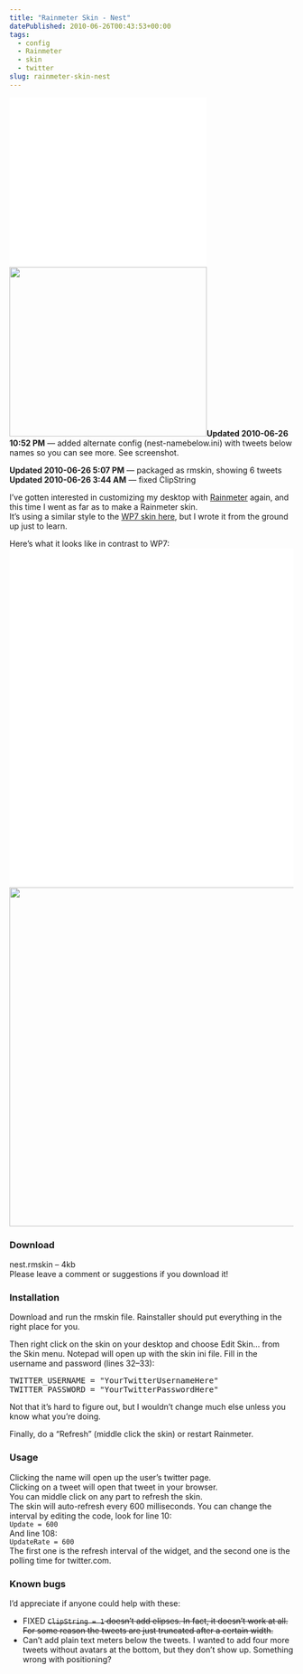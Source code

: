 ```yaml
---
title: "Rainmeter Skin - Nest"
datePublished: 2010-06-26T00:43:53+00:00
tags:
  - config
  - Rainmeter
  - skin
  - twitter
slug: rainmeter-skin-nest
---
```

<p><a href="http://davidosomething.com/content/uploads/nest2.jpg"><img src="data:image/gif;base64,R0lGODdhAQABAPAAAP///wAAACwAAAAAAQABAEACAkQBADs=" data-lazy-type="image" data-lazy-src="http://davidosomething.com/content/uploads/nest2-350x300.jpg" alt="" title="nest names below" width="350" height="300" class="lazy lazy-hidden alignright size-thumbnail wp-image-380" /><noscript><img src="http://davidosomething.com/content/uploads/nest2-350x300.jpg" alt="" title="nest names below" width="350" height="300" class="alignright size-thumbnail wp-image-380" /></noscript></a><strong>Updated 2010-06-26 10:52 PM</strong> &#8212; added alternate config (nest-namebelow.ini) with tweets below names so you can see more. See screenshot.</p>
<p><strong>Updated 2010-06-26 5:07 PM</strong> &#8212; packaged as rmskin, showing 6 tweets<br />
<strong>Updated 2010-06-26 3:44 AM</strong> &#8212; fixed ClipString</p>
<p>I&#8217;ve gotten interested in customizing my desktop with <a href="http://rainmeter.net/">Rainmeter</a> again, and this time I went as far as to make a Rainmeter skin.<br />
It&#8217;s using a similar style to the <a href="http://fediafedia.deviantart.com/art/TEASER-WP7-for-Rainmeter-158206288?q=1&#038;qo=1">WP7 skin here</a>, but I wrote it from the ground up just to learn.</p>
<p>Here&#8217;s what it looks like in contrast to WP7:<br />
<a href="http://davidosomething.com/content/uploads/nest.jpg"><img src="data:image/gif;base64,R0lGODdhAQABAPAAAP///wAAACwAAAAAAQABAEACAkQBADs=" data-lazy-type="image" data-lazy-src="http://davidosomething.com/content/uploads/nest.jpg" alt="" title="nest Rainmeter Skin" width="519" height="600" class="lazy lazy-hidden alignleft size-full wp-image-371" /><noscript><img src="http://davidosomething.com/content/uploads/nest.jpg" alt="" title="nest Rainmeter Skin" width="519" height="600" class="alignleft size-full wp-image-371" /></noscript></a></p>
<h3>Download</h3>
<p>nest.rmskin &#8211; 4kb<br />
Please leave a comment or suggestions if you download it!</p>
<h3>Installation</h3>
<p>Download and run the rmskin file. Rainstaller should put everything in the right place for you.</p>
<p>Then right click on the skin on your desktop and choose Edit Skin&#8230; from the Skin menu. Notepad will open up with the skin ini file. Fill in the username and password (lines 32&ndash;33):</p>
<pre class="brush: plain">
TWITTER_USERNAME = "YourTwitterUsernameHere"
TWITTER_PASSWORD = "YourTwitterPasswordHere"
</pre>
<p>Not that it&#8217;s hard to figure out, but I wouldn&#8217;t change much else unless you know what you&#8217;re doing.</p>
<p>Finally, do a &#8220;Refresh&#8221; (middle click the skin) or restart Rainmeter.</p>
<h3>Usage</h3>
<p>Clicking the name will open up the user&#8217;s twitter page.<br />
Clicking on a tweet will open that tweet in your browser.<br />
You can middle click on any part to refresh the skin.<br />
The skin will auto-refresh every 600 milliseconds. You can change the interval by editing the code, look for line 10:<br />
<code>Update = 600</code><br />
And line 108:<br />
<code>UpdateRate = 600</code><br />
The first one is the refresh interval of the widget, and the second one is the polling time for twitter.com.</p>
<h3>Known bugs</h3>
<p>I&#8217;d appreciate if anyone could help with these:</p>
<ul>
<li>FIXED <del><code>ClipString = 1</code> doesn&#8217;t add elipses. In fact, it doesn&#8217;t work at all. For some reason the tweets are just truncated after a certain width.</del></li>
<li>Can&#8217;t add plain text meters below the tweets. I wanted to add four more tweets without avatars at the bottom, but they don&#8217;t show up. Something wrong with positioning?</li>
</ul>

